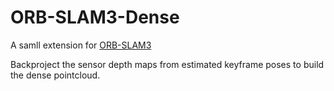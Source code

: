 # ORB-SLAM3-Dense

A samll extension for [ORB-SLAM3](https://github.com/UZ-SLAMLab/ORB_SLAM3)

Backproject the sensor depth maps from estimated keyframe poses to build the dense pointcloud.





